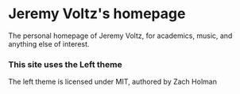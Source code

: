 # Jeremy Voltz's homepage

The personal homepage of Jeremy Voltz, for academics, music, and anything else of interest.

### This site uses the Left theme

The left theme is licensed under MIT, authored by Zach Holman

